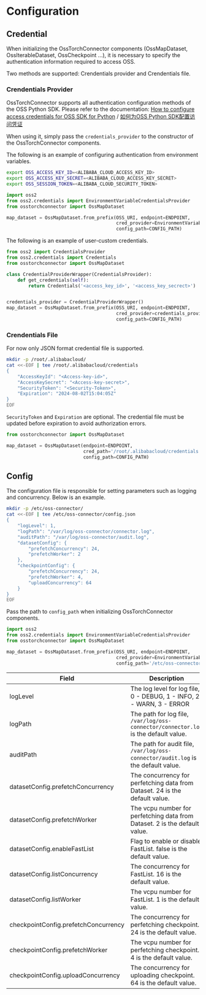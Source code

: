 # Configuration

## Credential

When initializing the OssTorchConnector components (OssMapDataset, OssIterableDataset, OssCheckpoint ...), it is necessary to specify the authentication information required to access OSS.

Two methods are supported: Crendentials provider and Crendentials file.

### Crendentials Provider

OssTorchConnector supports all authentication configuration methods of the OSS Python SDK.
Please refer to the documentation:
[How to configure access credentials for OSS SDK for Python](https://www.alibabacloud.com/help/en/oss/developer-reference/python-configuration-access-credentials) /
[如何为OSS Python SDK配置访问凭证](https://help.aliyun.com/zh/oss/developer-reference/python-configuration-access-credentials)

When using it, simply pass the `credentials_provider` to the constructor of the OssTorchConnector components.

The following is an example of configuring authentication from environment variables.

```bash
export OSS_ACCESS_KEY_ID=<ALIBABA_CLOUD_ACCESS_KEY_ID>
export OSS_ACCESS_KEY_SECRET=<ALIBABA_CLOUD_ACCESS_KEY_SECRET>
export OSS_SESSION_TOKEN=<ALIBABA_CLOUD_SECURITY_TOKEN>
```

```python
import oss2
from oss2.credentials import EnvironmentVariableCredentialsProvider
from osstorchconnector import OssMapDataset

map_dataset = OssMapDataset.from_prefix(OSS_URI, endpoint=ENDPOINT,
                                        cred_provider=EnvironmentVariableCredentialsProvider(),
                                        config_path=CONFIG_PATH)
```

The following is an example of user-custom credentials.

```python
from oss2 import CredentialsProvider
from oss2.credentials import Credentials
from osstorchconnector import OssMapDataset

class CredentialProviderWrapper(CredentialsProvider):
    def get_credentials(self):
        return Credentials('<access_key_id>', '<access_key_secrect>')


credentials_provider = CredentialProviderWrapper()
map_dataset = OssMapDataset.from_prefix(OSS_URI, endpoint=ENDPOINT,
                                        cred_provider=credentials_provider,
                                        config_path=CONFIG_PATH)
```


### Crendentials File

For now only JSON format credential file is supported.

```bash
mkdir -p /root/.alibabacloud/
cat <<-EOF | tee /root/.alibabacloud/credentials
{
    "AccessKeyId": "<Access-key-id>",
    "AccessKeySecret": "<Access-key-secret>",
    "SecurityToken": "<Security-Token>",
    "Expiration": "2024-08-02T15:04:05Z"
}
EOF
```
`SecurityToken` and  `Expiration` are optional.
The credential file must be updated before expiration to avoid authorization errors.

```python
from osstorchconnector import OssMapDataset

map_dataset = OssMapDataset(endpoint=ENDPOINT,
                            cred_path='/root/.alibabacloud/credentials',
                            config_path=CONFIG_PATH)
```


## Config

The configuration file is responsible for setting parameters such as logging and concurrency. Below is an example.

```bash
mkdir -p /etc/oss-connector/
cat <<-EOF | tee /etc/oss-connector/config.json
{
    "logLevel": 1,
    "logPath": "/var/log/oss-connector/connector.log",
    "auditPath": "/var/log/oss-connector/audit.log",
    "datasetConfig": {
        "prefetchConcurrency": 24,
        "prefetchWorker": 2
    },
    "checkpointConfig": {
        "prefetchConcurrency": 24,
        "prefetchWorker": 4,
        "uploadConcurrency": 64
    }
}
EOF
```

Pass the path to `config_path` when initializing OssTorchConnector components.

```python
import oss2
from oss2.credentials import EnvironmentVariableCredentialsProvider
from osstorchconnector import OssMapDataset

map_dataset = OssMapDataset.from_prefix(OSS_URI, endpoint=ENDPOINT,
                                        cred_provider=EnvironmentVariableCredentialsProvider(),
                                        config_path='/etc/oss-connector/config.json')
```

| Field         | Description                                                                                           |
|---------------|-------------------------------------------------------------------------------------------------------|
| logLevel      | The log level for log file, 0 - DEBUG, 1 - INFO, 2 - WARN, 3 - ERROR                                  |
| logPath       | The path for log file, `/var/log/oss-connector/connector.log` is the default value.                   |
| auditPath     | The path for audit file, `/var/log/oss-connector/audit.log` is the default value.                     |
| datasetConfig.prefetchConcurrency    | The concurrency for perfetching data from Dataset. 24 is the default value.    |
| datasetConfig.prefetchWorker         | The vcpu number for perfetching data from Dataset. 2 is the default value.     |
| datasetConfig.enableFastList         | Flag to enable or disable FastList. false is the default value.                |
| datasetConfig.listConcurrency        | The concurrency for FastList. 16 is the default value.                         |
| datasetConfig.listWorker             | The vcpu number for FastList. 1 is the default value.                          |
| checkpointConfig.prefetchConcurrency | The concurrency for perfetching checkpoint. 24 is the default value.           |
| checkpointConfig.prefetchWorker      | The vcpu number for perfetching checkpoint. 4 is the default value.            |
| checkpointConfig.uploadConcurrency   | The concurrency for uploading checkpoint. 64 is the default value.             |